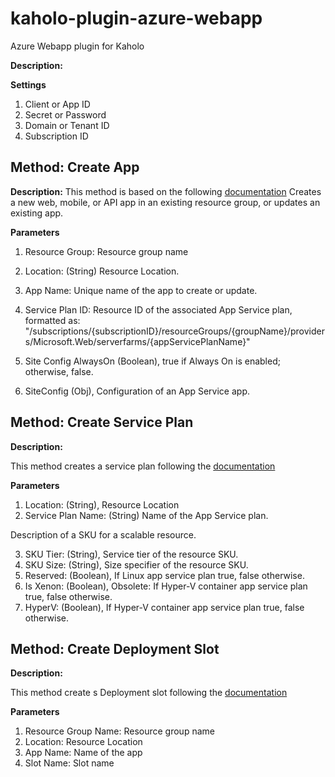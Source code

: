# kaholo-plugin-azure-webapp
Azure Webapp plugin for Kaholo

**Description:**

**Settings**

1. Client or App ID
2. Secret or Password
3. Domain or Tenant ID
4. Subscription ID

## Method: Create App

**Description:**
This method is based on the following [documentation](https://docs.microsoft.com/en-us/rest/api/appservice/webapps/createorupdate)
Creates a new web, mobile, or API app in an existing resource group, or updates an existing app.

**Parameters**

1. Resource Group: Resource group name
2. Location: (String) Resource Location.
3. App Name: Unique name of the app to create or update.
4. Service Plan ID: Resource ID of the associated App Service plan, formatted as: "/subscriptions/{subscriptionID}/resourceGroups/{groupName}/providers/Microsoft.Web/serverfarms/{appServicePlanName}"

5. Site Config AlwaysOn (Boolean), true if Always On is enabled; otherwise, false.
6. SiteConfig (Obj), Configuration of an App Service app.

## Method: Create Service Plan

**Description:**

This method creates a service plan following the [documentation](https://docs.microsoft.com/en-us/rest/api/appservice/appserviceplans/createorupdate)

**Parameters**

1. Location: (String), Resource Location
2. Service Plan Name: (String) Name of the App Service plan.

Description of a SKU for a scalable resource.

3. SKU Tier: (String), Service tier of the resource SKU.
4. SKU Size: (String), Size specifier of the resource SKU.
5. Reserved: (Boolean), If Linux app service plan true, false otherwise.
6. Is Xenon: (Boolean), Obsolete: If Hyper-V container app service plan true, false otherwise.
7. HyperV: (Boolean), If Hyper-V container app service plan true, false otherwise.


## Method: Create Deployment Slot

**Description:**

This method create s Deployment slot following the [documentation](https://docs.microsoft.com/en-us/rest/api/appservice/webapps/createorupdateslot)

**Parameters**

1. Resource Group Name: Resource group name
2. Location: Resource Location
3. App Name: Name of the app
4. Slot Name: Slot name
